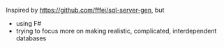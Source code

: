 Inspired by https://github.com/fffej/sql-server-gen, but
- using F#
- trying to focus more on making realistic, complicated, interdependent databases
